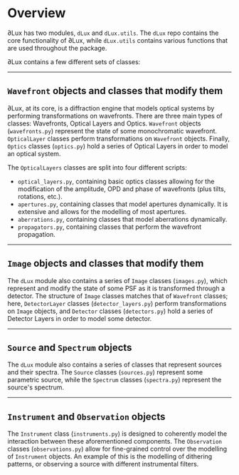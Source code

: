 # Overview

∂Lux has two modules, `dLux` and `dLux.utils`. The `dLux` repo contains the core functionality of ∂Lux, while `dLux.utils` contains various functions that are used throughout the package. 

∂Lux contains a few different sets of classes:

---

## `Wavefront` objects and classes that modify them
∂Lux, at its core, is a diffraction engine that models optical systems by performing transformations on wavefronts. There are three main types of classes: Wavefronts, Optical Layers and Optics. `Wavefront` objects (`wavefronts.py`) represent the state of some monochromatic wavefront. `OpticalLayer` classes perform transformations on `Wavefront` objects. Finally, `Optics` classes (`optics.py`) hold a series of Optical Layers in order to model an optical system.

The `OpticalLayers` classes are split into four different scripts:

- `optical_layers.py`, containing basic optics classes allowing for the modification of the amplitude, OPD and phase of wavefronts (plus tilts, rotations, etc.).
- `apertures.py`, containing classes that model apertures dynamically. It is extensive and allows for the modelling of most apertures.
- `aberrations.py`, containing classes that model aberrations dynamically.
- `propagators.py`, containing classes that perform the wavefront propagation.

---

## `Image` objects and classes that modify them
The `dLux` module also contains a series of `Image` classes (`images.py`), which represent and modify the state of some PSF as it is transformed through a detector.
The structure of `Image` classes matches that of `Wavefront` classes; here, `DetectorLayer` classes (`detector_layers.py`) perform transformations on `Image` objects, and `Detector` classes (`detectors.py`) hold a series of Detector Layers in order to model some detector.

---

## `Source` and `Spectrum` objects
The `dLux` module also contains a series of classes that represent sources and their spectra.
The `Source` classes (`sources.py`) represent some parametric source, while the `Spectrum` classes (`spectra.py`) represent the source's spectrum.

---

## `Instrument` and `Observation` objects
The `Instrument` class (`instruments.py`) is designed to coherently model the interaction between these aforementioned components. 
The `Observation` classes (`observations.py`) allow for fine-grained control over the modelling of `Instrument` objects.
An example of this is the modelling of dithering patterns, or observing a source with different instrumental filters.
